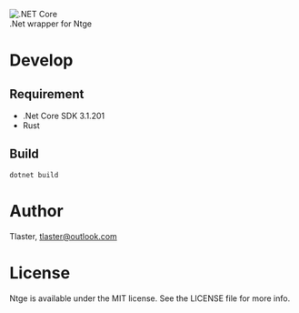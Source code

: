 ![.NET Core](https://github.com/DimensionDev/ntge/workflows/.NET%20Core/badge.svg)  
.Net wrapper for Ntge

# Develop
## Requirement
- .Net Core SDK 3.1.201
- Rust

## Build
```
dotnet build
```

# Author

Tlaster, tlaster@outlook.com

# License

Ntge is available under the MIT license. See the LICENSE file for more info.

